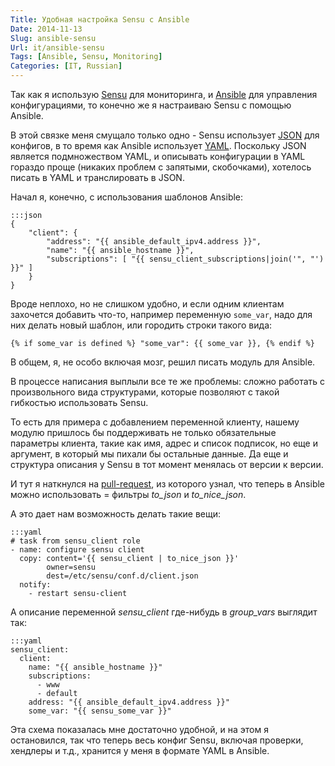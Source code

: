```yaml
---
Title: Удобная настройка Sensu с Ansible
Date: 2014-11-13
Slug: ansible-sensu
Url: it/ansible-sensu
Tags: [Ansible, Sensu, Monitoring]
Categories: [IT, Russian]
---
```


Так как я использую [Sensu](http://sensuapp.org/) для мониторинга,
и [Ansible](http://www.ansible.com/) для управления конфигурациями,
то конечно же я настраиваю Sensu с помощью Ansible.

В этой связке меня смущало только одно - Sensu использует
[JSON](https://ru.wikipedia.org/wiki/JSON) для конфигов,
в то время как Ansible использует [YAML](https://ru.wikipedia.org/wiki/YAML).
Поскольку JSON является подмножеством YAML, и описывать
конфигурации в YAML гораздо проще (никаких проблем с запятыми, скобочками),
хотелось писать в YAML и транслировать в JSON.

Начал я, конечно, с использования шаблонов Ansible:

    :::json
    {
        "client": {
            "address": "{{ ansible_default_ipv4.address }}",
            "name": "{{ ansible_hostname }}",
            "subscriptions": [ "{{ sensu_client_subscriptions|join('", "') }}" ]
        }
    }

Вроде неплохо, но не слишком удобно, и если одним клиентам захочется добавить
что-то, например переменную `some_var`, надо для них делать новый шаблон, или
городить строки такого вида:

    {% if some_var is defined %} "some_var": {{ some_var }}, {% endif %}

В общем, я, не особо включая мозг, решил писать модуль для Ansible.

В процессе написания выплыли все те же проблемы: сложно работать с произвольного
вида структурами, которые позволяют с такой гибкостью использовать Sensu.

То есть для примера с добавлением переменной клиенту, нашему модулю пришлось бы
поддерживать не только обязательные параметры клиента, такие как имя, адрес
и список подписок, но еще и аргумент, в который мы пихали бы остальные данные.
Да еще и структура описания у Sensu в тот момент менялась от версии к версии.

И тут я наткнулся на [pull-request](https://github.com/ansible/ansible/pull/2234),
из которого узнал, что теперь в Ansible можно использовать =
фильтры *to_json* и *to_nice_json*.

А это дает нам возможность делать такие вещи:

    :::yaml
    # task from sensu_client role
    - name: configure sensu client
      copy: content='{{ sensu_client | to_nice_json }}'
            owner=sensu
            dest=/etc/sensu/conf.d/client.json
      notify:
        - restart sensu-client

А описание переменной *sensu_client* где-нибудь в *group_vars* выглядит так:

    :::yaml
    sensu_client:
      client:
        name: "{{ ansible_hostname }}"
        subscriptions:
          - www
          - default
        address: "{{ ansible_default_ipv4.address }}"
        some_var: "{{ sensu_some_var }}"

Эта схема показалась мне достаточно удобной, и на этом я остановился,
так что теперь весь конфиг Sensu, включая проверки, хендлеры и т.д., хранится
у меня в формате YAML в Ansible.
